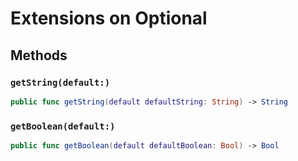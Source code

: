 # Extensions on Optional

## Methods

### `getString(default:)`

``` swift
public func getString(default defaultString: String) -> String 
```

### `getBoolean(default:)`

``` swift
public func getBoolean(default defaultBoolean: Bool) -> Bool 
```
